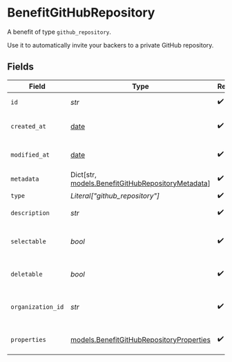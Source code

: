 # BenefitGitHubRepository

A benefit of type `github_repository`.

Use it to automatically invite your backers to a private GitHub repository.


## Fields

| Field                                                                                             | Type                                                                                              | Required                                                                                          | Description                                                                                       |
| ------------------------------------------------------------------------------------------------- | ------------------------------------------------------------------------------------------------- | ------------------------------------------------------------------------------------------------- | ------------------------------------------------------------------------------------------------- |
| `id`                                                                                              | *str*                                                                                             | :heavy_check_mark:                                                                                | The ID of the benefit.                                                                            |
| `created_at`                                                                                      | [date](https://docs.python.org/3/library/datetime.html#date-objects)                              | :heavy_check_mark:                                                                                | Creation timestamp of the object.                                                                 |
| `modified_at`                                                                                     | [date](https://docs.python.org/3/library/datetime.html#date-objects)                              | :heavy_check_mark:                                                                                | Last modification timestamp of the object.                                                        |
| `metadata`                                                                                        | Dict[str, [models.BenefitGitHubRepositoryMetadata](../models/benefitgithubrepositorymetadata.md)] | :heavy_check_mark:                                                                                | N/A                                                                                               |
| `type`                                                                                            | *Literal["github_repository"]*                                                                    | :heavy_check_mark:                                                                                | N/A                                                                                               |
| `description`                                                                                     | *str*                                                                                             | :heavy_check_mark:                                                                                | The description of the benefit.                                                                   |
| `selectable`                                                                                      | *bool*                                                                                            | :heavy_check_mark:                                                                                | Whether the benefit is selectable when creating a product.                                        |
| `deletable`                                                                                       | *bool*                                                                                            | :heavy_check_mark:                                                                                | Whether the benefit is deletable.                                                                 |
| `organization_id`                                                                                 | *str*                                                                                             | :heavy_check_mark:                                                                                | The ID of the organization owning the benefit.                                                    |
| `properties`                                                                                      | [models.BenefitGitHubRepositoryProperties](../models/benefitgithubrepositoryproperties.md)        | :heavy_check_mark:                                                                                | Properties for a benefit of type `github_repository`.                                             |